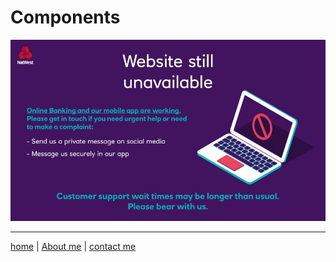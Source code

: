# Components

 ![image](./img2/still-working.jpg)



---

[home](/README.md) | [About me](/about-me.md) | [contact me](/contact-me.md)
